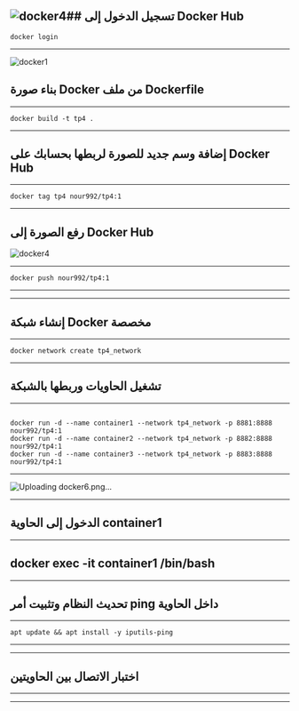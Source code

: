 ![docker4](https://github.com/user-attachments/assets/b49a0897-c53e-4e96-ac9a-18dc46cf514e)## تسجيل الدخول إلى Docker Hub 
---------
<pre><code>docker login</code></pre>
------------
![docker1](https://github.com/user-attachments/assets/9992bbba-f09b-4c25-8090-95ef8ddad305)

## بناء صورة Docker من ملف Dockerfile
----------
<pre><code>docker build -t tp4 .</code></pre>
------------
## إضافة وسم جديد للصورة لربطها بحسابك على Docker Hub 
--------
<pre><code>docker tag tp4 nour992/tp4:1</code></pre>
---------------
## رفع الصورة إلى Docker Hub
![docker4](https://github.com/user-attachments/assets/3e2906b4-db01-4d56-ba6d-95699d73321b)

-----------
<pre><code>docker push nour992/tp4:1</code></pre>
------------

-------------
## إنشاء شبكة Docker مخصصة 
------------
<pre><code>docker network create tp4_network</code></pre>
-------------
## تشغيل الحاويات وربطها بالشبكة
-----------
<pre><code>
docker run -d --name container1 --network tp4_network -p 8881:8888 nour992/tp4:1
docker run -d --name container2 --network tp4_network -p 8882:8888 nour992/tp4:1
docker run -d --name container3 --network tp4_network -p 8883:8888 nour992/tp4:1
</code></pre>
-------------
![Uploading docker6.png…]()

------------
## الدخول إلى الحاوية container1
----------
docker exec -it container1 /bin/bash
------------

----------
## تحديث النظام وتثبيت أمر ping داخل الحاوية
-------------
<pre><code>apt update && apt install -y iputils-ping</code></pre>

------------

------------
## اختبار الاتصال بين الحاويتين
-----------

-------------
